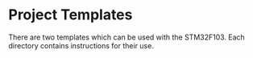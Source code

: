 # Project Templates

There are two templates which can be used with the STM32F103. Each directory contains instructions for their use.
